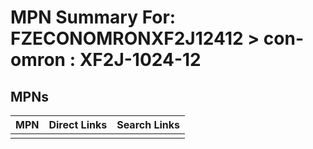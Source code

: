 



# MPN Summary For: FZECONOMRONXF2J12412 > con-omron : XF2J-1024-12

## MPNs
  

|MPN|Direct Links|Search Links|
| :--- | :--- | :--- |
||||
